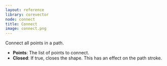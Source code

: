 ```yaml
---
layout: reference
library: corevector
node: connect
title: Connect
image: connect.png
---
```

Connect all points in a path.

* **Points**: The list of points to connect.
* **Closed**: If true, closes the shape. This has an effect on the path stroke.
